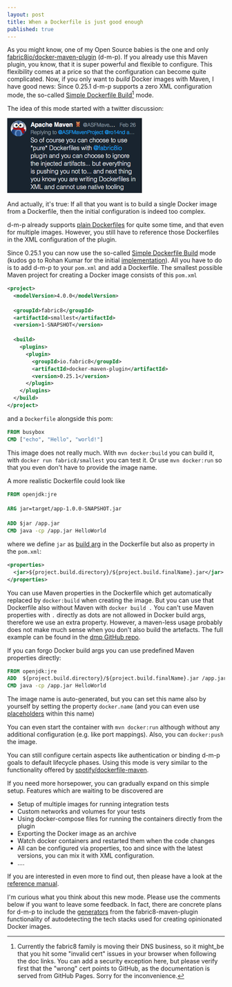 ```yaml
---
layout: post
title: When a Dockerfile is just good enough
published: true
---
```


As you might know, one of my Open Source babies is the one and only [fabric8io/docker-maven-plugin][d-m-p] (d-m-p).
If you already use this Maven plugin, you know, that it is super powerful and flexible to configure.
This flexibility comes at a price so that the configuration can become quite complicated.
Now, if you only want to _build_ Docker images with Maven, I have good news:
Since 0.25.1 d-m-p supports a zero XML configuration mode, the so-called [Simple Dockerfile Build][simple-dockerfile-mode][^1] mode.



<!-- more -->

The idea of this mode started with a twitter discussion:


<img src="../images/maven-dmp-tweet.png" class="shadow center"/>


And actually, it's true: If all that you want is to build a single Docker image from a Dockerfile, then the initial configuration is indeed too complex.

d-m-p already supports [plain Dockerfiles][dockerfile-mode] for quite some time, and that even for multiple images.
However, you still have to reference those Dockerfiles in the XML configuration of the plugin.

Since 0.25.1 you can now use the so-called [Simple Dockerfile Build][simple-dockerfile-mode] mode (kudos go to Rohan Kumar for the initial [implementation][initial-pr]).
All you have to do is to add d-m-p to your `pom.xml` and add a Dockerfile.
The smallest possible Maven project for creating a Docker image consists of this `pom.xml`

```xml
<project>
  <modelVersion>4.0.0</modelVersion>

  <groupId>fabric8</groupId>
  <artifactId>smallest</artifactId>
  <version>1-SNAPSHOT</version>

  <build>
    <plugins>
      <plugin>
        <groupId>io.fabric8</groupId>
        <artifactId>docker-maven-plugin</artifactId>
        <version>0.25.1</version>
      </plugin>
    </plugins>
  </build>
</project>
```

and a `Dockerfile` alongside this pom:

```dockerfile
FROM busybox
CMD ["echo", "Hello", "world!"]
```

This image does not really much.
With `mvn docker:build` you can build it, with `docker run fabric8/smallest` you can test it.
Or use `mvn docker:run` so that you even don't have to provide the image name.

A more realistic Dockerfile could look like


```dockerfile
FROM openjdk:jre

ARG jar=target/app-1.0.0-SNAPSHOT.jar

ADD $jar /app.jar
CMD java -cp /app.jar HelloWorld
```

where we define `jar` as [build arg][docker-build-arg] in the Dockerfile but also as property in the `pom.xml`:

```xml
<properties>
  <jar>${project.build.directory}/${project.build.finalName}.jar</jar>
</properties>
```

You can use Maven properties in the Dockerfile which get automatically replaced by `docker:build` when creating the image.
But you can use that Dockerfile also without Maven with `docker build .`
You can't use Maven properties with `.` directly as dots are not allowed in Docker build args, therefore we use an extra property.
However, a maven-less usage probably does not make much sense when you don't also build the artefacts.
The full example can be found in the [dmp GitHub repo][simple-dockerfile-example].

If you can forgo Docker build args you can use predefined Maven properties directly:

```dockerfile
FROM openjdk:jre
ADD  ${project.build.directory}/${project.build.finalName}.jar /app.jar
CMD java -cp /app.jar HelloWorld
```

The image name is auto-generated, but you can set this name also by yourself by setting the property `docker.name` (and you can even use [placeholders][dmp-placeholders] within this name)

You can even start the container with `mvn docker:run` although without any additional configuration (e.g. like port mappings).
Also, you can `docker:push` the image.

You can still configure certain aspects like authentication or binding d-m-p goals to default lifecycle phases.
Using this mode is very similar to the functionality offered by [spotify/dockerfile-maven][spotify-dockerfile-maven].

If you need more horsepower, you can gradually expand on this simple setup.
Features which are waiting to be discovered are

* Setup of multiple images for running integration tests
* Custom networks and volumes for your tests
* Using docker-compose files for running the containers directly from the plugin
* Exporting the Docker image as an archive
* Watch docker containers and restarted them when the code changes
* All can be configured via properties, too and since with the latest versions, you can mix it with XML configuration.
* ....

If you are interested in even more to find out, then please have a look at the [reference manual][dmp-manual].

I'm curious what you think about this new mode.
Please use the comments below if you want to leave some feedback.
In fact, there are concrete plans for d-m-p to include the [generators][fmp-generator] from the fabric8-maven-plugin functionality of autodetecting the tech stacks used for creating opinionated Docker images.

[d-m-p]: https://github.com/fabric8io/docker-maven-plugin/
[dmp-manual]: https://dmp.fabric8.io/
[simple-dockerfile-mode]: https://dmp.fabric8.io/#simple-dockerfile-build
[dockerfile-mode]: https://dmp.fabric8.io/#external-dockerfile
[initial-pr]: https://github.com/fabric8io/docker-maven-plugin/pull/969
[spotify-dockerfile-maven]: https://github.com/spotify/dockerfile-maven
[dmp-placeholders]: https://dmp.fabric8.io/#image-name-placeholders
[simple-dockerfile-example]: https://github.com/fabric8io/docker-maven-plugin/tree/master/samples/zero-config
[fmp-generator]: https://maven.fabric8.io/#generators
[docker-build-arg]: https://docs.docker.com/engine/reference/commandline/build/#set-build-time-variables---build-arg
[^1]: Currently the fabric8 family is moving their DNS business, so it might_be that you hit some "invalid cert" issues in your browser when following the doc links. You can add a security exception here, but please verify first that the "wrong" cert points to GitHub, as the documentation is served from GitHub Pages. Sorry for the inconvenience.
